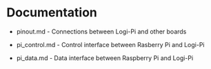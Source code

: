 # Documentation

* pinout.md - Connections between Logi-Pi and other boards

* pi_control.md - Control interface between Rasberry Pi and Logi-Pi

* pi_data.md - Data interface between Raspberry Pi and Logi-Pi
